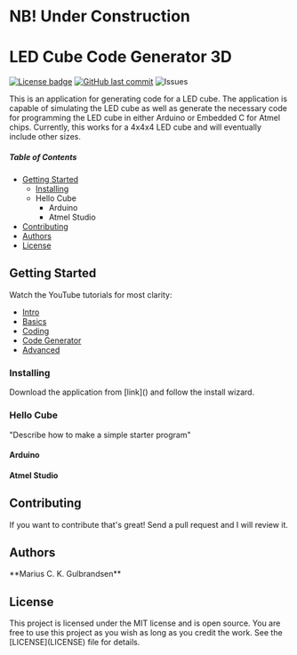 # NB! Under Construction
# LED Cube Code Generator 3D
[![License badge](https://img.shields.io/hexpm/l/repo_example.svg)](https://github.com/mariugul/LED-Cube-Code-Generator-3D/blob/master/LICENSE)
[![GitHub last commit](https://img.shields.io/github/last-commit/mariugul/LED-Cube-Code-Generator-3D)](https://github.com/mariugul/LED-Cube-Code-Generator-3D/commits/master)
![Issues](https://img.shields.io/github/issues/mariugul/LED-Cube-Code-Generator-3D)

This is an application for generating code for a LED cube. The application is capable of simulating the LED cube as well as generate the necessary code for programming the LED cube in either Arduino or Embedded C for Atmel chips. Currently, this works for a 4x4x4 LED cube and will eventually include other sizes.

 ##### Table of Contents  
* [Getting Started](#GettingStarted)
  * [Installing](#Installing)  
  * Hello Cube
    * Arduino
    * Atmel Studio
* [Contributing](#Contributing)  
* [Authors](#Authors)
* [License](#License)  

## Getting Started
<a name="GettingStarted"/>
Watch the YouTube tutorials for most clarity:

* [Intro]()
* [Basics]()
* [Coding]()
* [Code Generator]()
* [Advanced]()

### Installing
<a name="Installing"/>
Download the application from [link]() and follow the install wizard.

### Hello Cube
"Describe how to make a simple starter program"

#### Arduino

#### Atmel Studio

## Contributing
<a name="Contributing"/>
If you want to contribute that's great! Send a pull request and I will review it.

## Authors
<a name="Authors"/>
**Marius C. K. Gulbrandsen** 

## License
<a name="License"/>
This project is licensed under the MIT license and is open source. You are free to use this project as you wish as long as you credit the work. See the [LICENSE](LICENSE) file for details.
